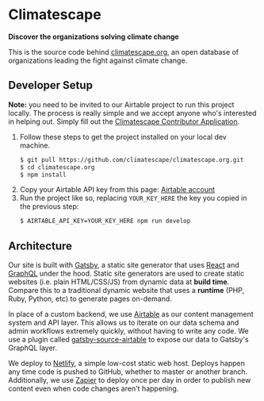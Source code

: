 # Climatescape

**Discover the organizations solving climate change**

This is the source code behind [climatescape.org][climatescape], an open
database of organizations leading the fight against climate change.

## Developer Setup

**Note:** you need to be invited to our Airtable project to run this project
locally. The process is really simple and we accept anyone who's interested in
helping out. Simply fill out the [Climatescape Contributor Application][contributor-app].

1. Follow these steps to get the project installed on your local dev machine.
    ```bash
    $ git pull https://github.com/climatescape/climatescape.org.git
    $ cd climatescape.org
    $ npm install
    ```
2. Copy your Airtable API key from this page: [Airtable account][airtable-account]
3. Run the project like so, replacing `YOUR_KEY_HERE` the key you copied in the
    previous step:
    ```bash
    $ AIRTABLE_API_KEY=YOUR_KEY_HERE npm run develop
    ```

## Architecture

Our site is built with [Gatsby][gatsby], a static site generator that uses
[React][react] and [GraphQL][graphql] under the hood. Static site generators are
used to create static websites (i.e. plain HTML/CSS/JS) from dynamic data at
**build time**. Compare this to a traditional dynamic website that uses a
**runtime** (PHP, Ruby, Python, etc) to generate pages on-demand.

In place of a custom backend, we use [Airtable][airtable] as our content
management system and API layer. This allows us to iterate on our data schema
and admin workflows extremely quickly, without having to write any code. We use
a plugin called [gatsby-source-airtable][gatsby-source-airtable] to expose our
data to Gatsby's GraphQL layer.

We deploy to [Netlify][netlify], a simple low-cost static web host. Deploys
happen any time code is pushed to GitHub, whether to master or another branch.
Additionally, we use [Zapier][zapier] to deploy once per day in order to publish
new content even when code changes aren't happening.

[climatescape]: https://climatescape.org/
[contributor-app]: https://airtable.com/shr4WZDPBs7mk1doW
[airtable-account]: https://airtable.com/account
[gatsby]: https://www.gatsbyjs.org/
[react]: https://reactjs.org/
[graphql]: https://graphql.org/
[airtable]: https://airtable.com/
[zapier]: https://zapier.com/
[gatsby-source-airtable]: https://github.com/jbolda/gatsby-source-airtable
[netlify]: https://www.netlify.com/
